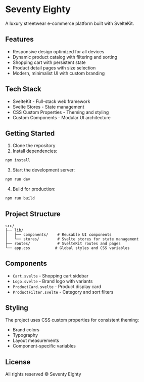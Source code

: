 # Seventy Eighty

A luxury streetwear e-commerce platform built with SvelteKit.

## Features

- Responsive design optimized for all devices
- Dynamic product catalog with filtering and sorting
- Shopping cart with persistent state
- Product detail pages with size selection
- Modern, minimalist UI with custom branding

## Tech Stack

- SvelteKit - Full-stack web framework
- Svelte Stores - State management
- CSS Custom Properties - Theming and styling
- Custom Components - Modular UI architecture

## Getting Started

1. Clone the repository
2. Install dependencies:
```bash
npm install
```

3. Start the development server:
```bash
npm run dev
```

4. Build for production:
```bash
npm run build
```

## Project Structure

```
src/
├── lib/
│   ├── components/    # Reusable UI components
│   └── stores/        # Svelte stores for state management
├── routes/            # SvelteKit routes and pages
└── app.css           # Global styles and CSS variables
```

## Components

- `Cart.svelte` - Shopping cart sidebar
- `Logo.svelte` - Brand logo with variants
- `ProductCard.svelte` - Product display card
- `ProductFilter.svelte` - Category and sort filters

## Styling

The project uses CSS custom properties for consistent theming:

- Brand colors
- Typography
- Layout measurements
- Component-specific variables

## License

All rights reserved © Seventy Eighty